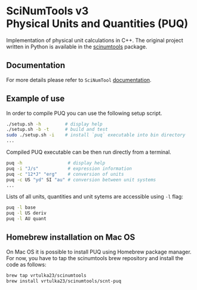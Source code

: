 # SciNumTools v3 <br/>Physical Units and Quantities (PUQ)

Implementation of physical unit calculations in C++.
The original project written in Python is available in the [scinumtools](https://github.com/vrtulka23/scinumtools) package.

## Documentation

For more details please refer to `SciNumTool` [documentation](https://vrtulka23.github.io/scnt-docs/).

## Example of use

In order to compile PUQ you can use the following setup script.

``` bash
./setup.sh -h         # display help
./setup.sh -b -t      # build and test
sudo ./setup.sh -i    # install `puq` executable into bin directory
...
```

Compiled PUQ executable can be then run directly from a terminal.

``` bash
puq -h                 # display help
puq -i "J/s"           # expression information
puq -c "12*J" "erg"    # conversion of units
puq -c US "yd" SI "au" # conversion between unit systems
...
```

Lists of all units, quantities and unit sytems are accessible using `-l` flag:

``` bash
puq -l base
puq -l US deriv
puq -l AU quant
```

## Homebrew installation on Mac OS

On Mac OS it is possible to install PUQ using Homebrew package manager.
For now, you have to tap the scinumtools brew repository and install the code as follows:

``` bash
brew tap vrtulka23/scinumtools
brew install vrtulka23/scinumtools/scnt-puq
```

